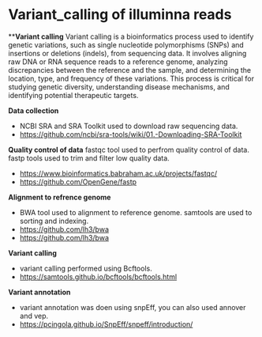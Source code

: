 # Variant_calling of illuminna reads 

****Variant calling** Variant calling is a bioinformatics process used to identify genetic variations, such as single nucleotide polymorphisms (SNPs) and insertions or deletions (indels), from sequencing data. It involves aligning raw DNA or RNA sequence reads to a reference genome, analyzing discrepancies between the reference and the sample, and determining the location, type, and frequency of these variations. This process is critical for studying genetic diversity, understanding disease mechanisms, and identifying potential therapeutic targets.

**Data collection** 
- NCBI SRA and SRA Toolkit used to download raw sequencing data.
- https://github.com/ncbi/sra-tools/wiki/01.-Downloading-SRA-Toolkit

**Quality control of data** 
fastqc tool used to perfrom quality control of data. fastp tools used to trim and filter low quality data.
- https://www.bioinformatics.babraham.ac.uk/projects/fastqc/
- https://github.com/OpenGene/fastp

**Alignment to refrence genome**
- BWA tool used to alignment to reference genome. samtools are used to sorting and indexing. 
- https://github.com/lh3/bwa
- https://github.com/lh3/bwa
  
**Variant calling**
- variant calling performed using Bcftools.
- https://samtools.github.io/bcftools/bcftools.html

**Variant annotation**
- variant annotation was doen using snpEff, you can also used annover and vep.
- https://pcingola.github.io/SnpEff/snpeff/introduction/

